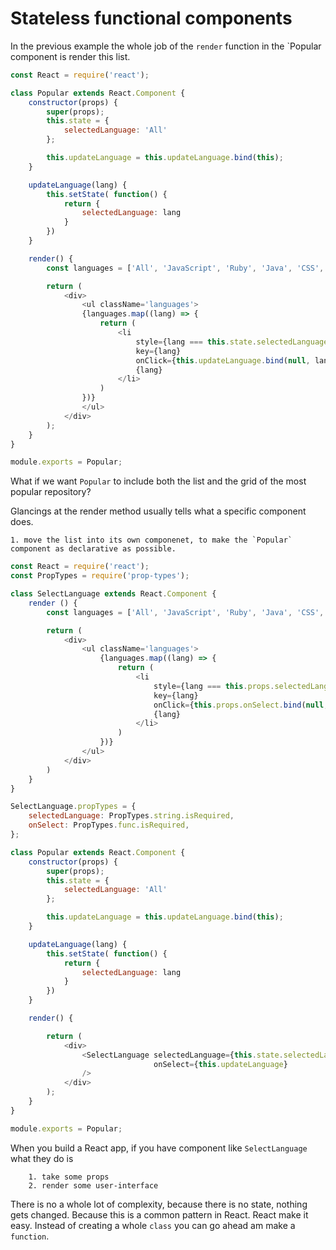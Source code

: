 # Stateless functional components

In the previous example the whole job of the `render` function in the `Popular component is render this list.

```javascript
const React = require('react');

class Popular extends React.Component {
    constructor(props) {
        super(props);
        this.state = {
            selectedLanguage: 'All'
        };

        this.updateLanguage = this.updateLanguage.bind(this);
    }

    updateLanguage(lang) {
        this.setState( function() {
            return {
                selectedLanguage: lang
            }
        })
    }

    render() {
        const languages = ['All', 'JavaScript', 'Ruby', 'Java', 'CSS', 'Python'];

        return (
            <div>
                <ul className='languages'>
                {languages.map((lang) => {
                    return (
                        <li
                            style={lang === this.state.selectedLanguage? { color: '#d0021b'}: null}
                            key={lang}
                            onClick={this.updateLanguage.bind(null, lang)}>
                            {lang}
                        </li>
                    )
                })}
                </ul>
            </div>
        );
    }
}

module.exports = Popular;
```

What if we want `Popular` to include both the list and the grid of the most popular repository?

Glancings at the render method usually tells what a specific component does. 

    1. move the list into its own componenet, to make the `Popular` component as declarative as possible.
    
```javascript
const React = require('react');
const PropTypes = require('prop-types');

class SelectLanguage extends React.Component {
    render () {
        const languages = ['All', 'JavaScript', 'Ruby', 'Java', 'CSS', 'Python'];

        return (
            <div>
                <ul className='languages'>
                    {languages.map((lang) => {
                        return (
                            <li
                                style={lang === this.props.selectedLanguage? { color: '#d0021b'}: null}
                                key={lang}
                                onClick={this.props.onSelect.bind(null, lang)}>
                                {lang}
                            </li>
                        )
                    })}
                </ul>
            </div>
        )
    }
}

SelectLanguage.propTypes = {
    selectedLanguage: PropTypes.string.isRequired,
    onSelect: PropTypes.func.isRequired,
};

class Popular extends React.Component {
    constructor(props) {
        super(props);
        this.state = {
            selectedLanguage: 'All'
        };

        this.updateLanguage = this.updateLanguage.bind(this);
    }

    updateLanguage(lang) {
        this.setState( function() {
            return {
                selectedLanguage: lang
            }
        })
    }

    render() {

        return (
            <div>
                <SelectLanguage selectedLanguage={this.state.selectedLanguage}
                                onSelect={this.updateLanguage}
                />
            </div>
        );
    }
}

module.exports = Popular;
```

When you build a React app, if you have component like `SelectLanguage` what they do is 
    
        1. take some props
        2. render some user-interface
        
There is no a whole lot of complexity, because there is no state, nothing gets changed. Because this is a common 
pattern in React. React make it easy. Instead of creating a whole `class` you can go ahead am make a `function`. 